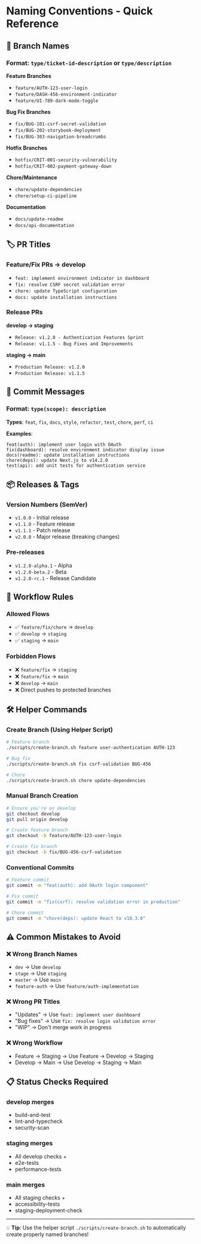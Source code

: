# Naming Conventions - Quick Reference

## 🌿 Branch Names

### Format: `type/ticket-id-description` or `type/description`

**Feature Branches**

- `feature/AUTH-123-user-login`
- `feature/DASH-456-environment-indicator`
- `feature/UI-789-dark-mode-toggle`

**Bug Fix Branches**

- `fix/BUG-101-csrf-secret-validation`
- `fix/BUG-202-storybook-deployment`
- `fix/BUG-303-navigation-breadcrumbs`

**Hotfix Branches**

- `hotfix/CRIT-001-security-vulnerability`
- `hotfix/CRIT-002-payment-gateway-down`

**Chore/Maintenance**

- `chore/update-dependencies`
- `chore/setup-ci-pipeline`

**Documentation**

- `docs/update-readme`
- `docs/api-documentation`

## 🏷️ PR Titles

### Feature/Fix PRs → develop

- `feat: implement environment indicator in dashboard`
- `fix: resolve CSRF secret validation error`
- `chore: update TypeScript configuration`
- `docs: update installation instructions`

### Release PRs

**develop → staging**

- `Release: v1.2.0 - Authentication Features Sprint`
- `Release: v1.1.5 - Bug Fixes and Improvements`

**staging → main**

- `Production Release: v1.2.0`
- `Production Release: v1.1.5`

## 💬 Commit Messages

### Format: `type(scope): description`

**Types**: `feat`, `fix`, `docs`, `style`, `refactor`, `test`, `chore`, `perf`, `ci`

**Examples**:

```
feat(auth): implement user login with OAuth
fix(dashboard): resolve environment indicator display issue
docs(readme): update installation instructions
chore(deps): update Next.js to v14.2.0
test(api): add unit tests for authentication service
```

## 📦 Releases & Tags

### Version Numbers (SemVer)

- `v1.0.0` - Initial release
- `v1.1.0` - Feature release
- `v1.1.1` - Patch release
- `v2.0.0` - Major release (breaking changes)

### Pre-releases

- `v1.2.0-alpha.1` - Alpha
- `v1.2.0-beta.2` - Beta
- `v1.2.0-rc.1` - Release Candidate

## 🔄 Workflow Rules

### Allowed Flows

- ✅ `feature/fix/chore` → `develop`
- ✅ `develop` → `staging`
- ✅ `staging` → `main`

### Forbidden Flows

- ❌ `feature/fix` → `staging`
- ❌ `feature/fix` → `main`
- ❌ `develop` → `main`
- ❌ Direct pushes to protected branches

## 🛠️ Helper Commands

### Create Branch (Using Helper Script)

```bash
# Feature branch
./scripts/create-branch.sh feature user-authentication AUTH-123

# Bug fix
./scripts/create-branch.sh fix csrf-validation BUG-456

# Chore
./scripts/create-branch.sh chore update-dependencies
```

### Manual Branch Creation

```bash
# Ensure you're on develop
git checkout develop
git pull origin develop

# Create feature branch
git checkout -b feature/AUTH-123-user-login

# Create fix branch
git checkout -b fix/BUG-456-csrf-validation
```

### Conventional Commits

```bash
# Feature commit
git commit -m "feat(auth): add OAuth login component"

# Fix commit
git commit -m "fix(csrf): resolve validation error in production"

# Chore commit
git commit -m "chore(deps): update React to v18.3.0"
```

## ⚠️ Common Mistakes to Avoid

### ❌ Wrong Branch Names

- `dev` → Use `develop`
- `stage` → Use `staging`
- `master` → Use `main`
- `feature-auth` → Use `feature/auth-implementation`

### ❌ Wrong PR Titles

- "Updates" → Use `feat: implement user dashboard`
- "Bug fixes" → Use `fix: resolve login validation error`
- "WIP" → Don't merge work in progress

### ❌ Wrong Workflow

- Feature → Staging → Use Feature → Develop → Staging
- Develop → Main → Use Develop → Staging → Main

## 📋 Status Checks Required

### develop merges

- build-and-test
- lint-and-typecheck
- security-scan

### staging merges

- All develop checks +
- e2e-tests
- performance-tests

### main merges

- All staging checks +
- accessibility-tests
- staging-deployment-check

---

💡 **Tip**: Use the helper script `./scripts/create-branch.sh` to automatically create properly named branches!
